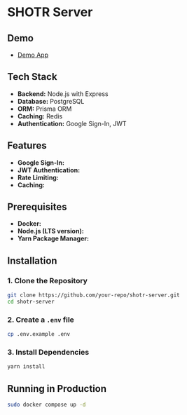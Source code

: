 # SHOTR Server


## Demo

- [Demo App](https://shotr-mocha.vercel.app/)


## Tech Stack

- **Backend:** Node.js with Express
- **Database:** PostgreSQL
- **ORM:** Prisma ORM
- **Caching:** Redis
- **Authentication:** Google Sign-In, JWT

## Features

- **Google Sign-In:** 
- **JWT Authentication:** 
- **Rate Limiting:** 
- **Caching:** 

## Prerequisites

- **Docker:** 
- **Node.js (LTS version):** 
- **Yarn Package Manager:** 

## Installation

### 1. Clone the Repository


```bash
git clone https://github.com/your-repo/shotr-server.git
cd shotr-server
```

### 2. Create a `.env` file

```bash
cp .env.example .env
```


### 3. Install Dependencies

```bash
yarn install
```

## Running in Production

```bash
sudo docker compose up -d
```
